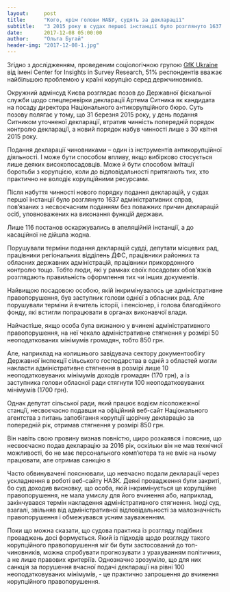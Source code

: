 ```yaml
---
layout:     post
title:      "Кого, крім голови НАБУ, судять за декларації"
subtitle:   "З 2015 року в судах першої інстанції було розглянуто 1637 справ за несвоєчасне подання декларацій чиновниками"
date:       2017-12-08 05:00:00
author:     "Ольга Бугай"
header-img: "2017-12-08-1.jpg"
---
```


Згідно з дослідженням, проведеним соціологічною групою [GfK Ukraine](http://www.iri.org/sites/default/files/2017-8-22_ukraine_poll-four_oversamples.pdf) від імені Center for Insights in Survey Research, 51% респондентів вважає найбільшою проблемою у країні корупцію серед держчиновників.

Окружний адмінсуд Києва розглядає позов до Державної фіскальної служби щодо спецперевірки декларації Артема Ситника як кандидата на посаду директора Національного антикорупційного бюро. Суть позову полягає у тому, що 31 березня 2015 року, у день подання Ситником уточненої декларації, втратив чинність попередній порядок контролю декларації, а новий порядок набув чинності лише з 30 квітня 2015 року.

Подання декларації чиновниками – один із інструментів антикорупційної діяльності. І може бути способом впливу, якщо вибірково стосується лише деяких високопосадовців. Може й бути способом імітації боротьби з корупцією, коли до відповідальності притягають тих, хто практично не володіє корупційними ресурсами. 

Після набуття чинності нового порядку подання декларацій, у судах першої інстанції було розглянуто 1637 адміністративних справ, пов’язаних з несвоєчасним поданням без поважних причин декларацій осіб, уповноважених на виконання функцій держави.

Лише 116 постанов оскаржувались в апеляційній інстанції, а до касаційної не дійшла жодна.

Порушували терміни подання декларацій судді, депутати місцевих рад, працівники регіональних відділень ДФС, працівники районних та обласних державних адміністрацій, працівники прикордонного контролю тощо. Тобто люди, які у рамках своїх посадових обов’язків розглядають правильність оформлення тих чи інших документів.

Найвищою посадовою особою, якій інкримінувалось це адміністративне правопорушення, був заступник голови однієї з обласних рад. Але порушували терміни й вчитель історії, і пенсіонер, і голова благодійного фонду, які встигли попрацювати в органах виконавчої влади.

Найчастіше, якщо особа була визнаною у вчинені адміністративного правопорушення, на неї чекало адміністративне стягнення у розмірі 50 неоподаткованих мінімумів громадян, тобто 850 грн.

Але, наприклад на колишнього завідувача сектору документообігу Державної інспекції сільського господарства в одній з областей могли накласти адміністративне стягнення в розмірі лише 10 неоподатковуваних мінімумів доходів громадян (170  грн), а із заступника голови обласної ради стягнути 100 неоподатковуваних мінімумів (1700 грн).

Однак депутат сільської ради, який працює водієм лісопожежної станції, несвоєчасно подавши на офіційний веб-сайт Національного агентства з питань запобігання корупції щорічну декларацію за попередній рік, отримав стягнення у розмірі 850 грн.

Він навіть свою провину визнав повністю, щиро розкаявся і пояснив, що несвоєчасно подав декларацію за 2016 рік, оскільки він не мав технічної можливості, бо не має персонального комп’ютера та не вміє на ньому працювати, але отримав санкцію в 

Часто обвинувачені пояснювали, що невчасно подали декларації через ускладнення в роботі веб-сайту НАЗК. Деякі провадження були закриті, бо суд доходив висновку, що особа, якій інкримінується це корупційне правопорушення, не мала умислу для його вчинення або, наприклад, закінчувався термін накладення адміністративного стягнення. Іноді суд, взагалі, звільняв від адміністративної відповідальності за малозначність правопорушення і обмежувався усним зауваженням.

Поки що можна сказати, що судова практика із розгляду подібних проваджень досі формується. Який із підходів щодо розгляду такого корупційного правопорушення міг би бути застосований до топ-чиновників, можна спробувати прогнозувати з урахуванням політичних, а не лише правових критеріїв. Однозначно зрозуміло, що для них санкція за порушення вчасної подачі декларації на рівні 100 неоподатковуваних мінімумів, - це практично запрошення до вчинення корупційного правопорушення. 